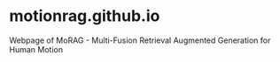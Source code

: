 # motionrag.github.io
Webpage of MoRAG - Multi-Fusion Retrieval Augmented Generation for Human Motion 
